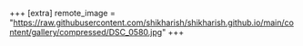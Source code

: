 +++
[extra]
remote_image = "https://raw.githubusercontent.com/shikharish/shikharish.github.io/main/content/gallery/compressed/DSC_0580.jpg"
+++
